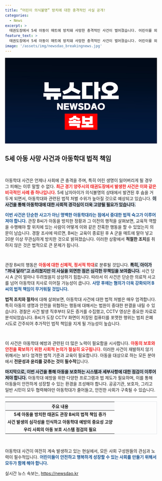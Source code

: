 ```yaml
---
title: “어린이 의식불명” 방치에 대한 충격적인 사실 공개!
categories:
  - News
excerpt: >
  태권도장에서 5세 아동이 매트에 방치돼 사망한 충격적인 사건이 벌어졌습니다. 어린이를 외면한 관장은 아동학대 치사 혐의로 검찰 송치, 아동 보호의 필요성이 더욱 부각되고 있습니다.
feature_text: >
  태권도장에서 5세 아동이 매트에 방치돼 사망한 충격적인 사건이 벌어졌습니다. 어린이를 외면한 관장은 아동학대 치사 혐의로 검찰 송치, 아동 보호의 필요성이 더욱 부각되고 있습니다.
image: '/assets/img/newsdao_breakingnews.jpg'
---
```


<p><img src="/assets/img/newsdao_breakingnews.jpg" alt="pcversion 속보" /></p>

<h2 data-ke-size="size26">5세 아동 사망 사건과 아동학대 법적 책임</h2>

<p data-ke-size="size16">&nbsp;</p>

<p>아동학대 사건은 언제나 사회에 큰 충격을 주며, 특히 어린 생명이 잃어버리게 될 경우 그 피해는 이루 말할 수 없다. <b><span style="color: #ee2323;">최근 경기 양주시의 태권도장에서 발생한 사건은 이와 같은 비극적인 사례 중 하나입니다.</span></b> 5세 남자아이가 의식불명의 상태에서 발견된 후 숨을 거두게 되면서, 아동학대와 관련된 법적 처벌 수위가 높아질 것으로 예상되고 있습니다. <b><span style="background-color: #21538527;">이 사건을 통해 아동학대에 대한 사회적 경각심이 더욱 고양될 필요가 있습니다.</span></b></p>

<p><b><span style="color: #1a5490;">이번 사건은 단순한 사고가 아닌 명백한 아동학대라는 점에서 중대한 법적 숙고가 이루어져야 합니다.</span></b> 관장 B씨가 아동을 방치한 정황과 그 이전의 행적을 살펴보면, 교육적 역할을 수행해야 할 위치에 있는 사람이 어떻게 이와 같은 잔혹한 행동을 할 수 있었는지 의문이 남습니다. 경찰 조사에 따르면, B씨는 교육이 종료된 후 A 군을 매트에 말아 넣고 20분 이상 무관심하게 방치한 것으로 밝혀졌습니다. 이러한 상황에서 <b>적절한 조치</b>를 취하지 않은 것은 법적으로 큰 문제가 됩니다.</p>

<p data-ke-size="size16">&nbsp;</p>

<p>관장 B씨의 행동은 <b><span style="color: #ee2323;">아동에 대한 신체적, 정서적 학대</span></b>로 분류될 것입니다. <b><span style="background-color: #21538527;">특히, 아이가 "꺼내 달라"고 소리쳤지만 이 사실을 외면한 점은 심각한 무책임을 보여줍니다.</span></b> 사건 당시 A 군이 얼마나 두려웠을지 상상하기 힘듭니다. 따라서 이 사건은 단순한 의료적 사고를 넘어 아동학대 치사로 이어질 가능성이 큽니다. <b><span style="color: #1a5490;">사망 후에는 혐의가 더욱 강화되어 B씨의 법적 책임이 무거워질 것입니다.</span></b></p>

<p><b>법적 조치와 절차</b>에 대해 살펴보면, 아동학대 사건에 대한 법적 처벌은 매우 엄격합니다. 특히 아동의 생명과 안전을 위협하는 행동에 대해서는 법원이 중대한 판결을 내릴 수 있습니다. 경찰은 사건 발생 직후부터 모든 증거를 수집했고, CCTV 영상은 중요한 자료로 분석되었습니다. B씨가 도장 CCTV 화면이 저장된 컴퓨터를 포맷한 행위는 범죄 은폐 시도로 간주되어 추가적인 법적 책임을 지게 될 가능성이 높습니다.</p>

<p data-ke-size="size16">&nbsp;</p>

<p>이 사건은 아동학대 예방과 관련된 더 많은 노력이 필요함을 시사합니다. <b><span style="color: #ee2323;">아동의 보호와 안전을 확보하기 위한 사회적 논의가 절실히 요구됩니다.</span></b> 이러한 사건이 재발하지 않기 위해서는 보다 엄격한 법적 기준과 교육이 필요합니다. 아동을 대상으로 하는 모든 분야에서 <b>전문성과 윤리를 갖추는 것이 필수적</b>입니다.</p>

<p><b><span style="background-color: #21538527;">마지막으로, 이번 사건을 통해 아동을 보호하는 시스템과 세부사항에 대한 점검이 이루어져야 합니다.</span></b> 아동학대 예방을 위한 다양한 프로그램과 법 제도가 필요하며, 이를 통해 아동들이 안전하게 성장할 수 있는 환경을 조성해야 합니다. 공공기관, 보호자, 그리고 일반 시민이 모두 협력해야만 아동학대가 줄어들고, 안전한 사회가 구축될 수 있습니다.</p>

<hr>

<table style="width: 100%; border: 1px solid #dee2e6;">
    <thead>
        <tr>
            <th style="text-align: center; background-color: #f8f9fa;">주요 내용</th>
        </tr>
    </thead>
    <tbody>
        <tr>
            <td style="text-align: center; height: 17px;"><b>5세 아동을 방치한 태권도 관장 B씨의 법적 책임 증가</b></td>
        </tr>
        <tr>
            <td style="text-align: center; height: 17px;"><b>사건 발생의 심각성을 인식하고 아동학대 예방의 중요성 고양</b></td>
        </tr>
        <tr>
            <td style="text-align: center; height: 17px;"><b>우리 사회의 아동 보호 시스템 점검의 필요</b></td>
        </tr>
    </tbody>
</table>

<p data-ke-size="size16">&nbsp;</p>

<p>아동학대 사건이 여전히 계속 발생하고 있는 현실에서, 모든 사회 구성원들의 관심과 노력이 필수적입니다. <b><span style="color: #1a5490;">어린이들이 안전하고 행복하게 성장할 수 있는 사회를 만들기 위해서 모두가 함께 해야 합니다.</span></b></p>
실시간 뉴스 속보는, <a href="https://newsdao.kr" rel="dofollow">https://newsdao.kr</a>


